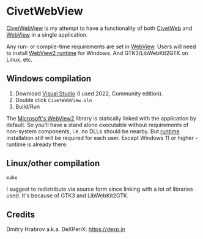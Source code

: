 # CivetWebView

[CivetWebView](https://github.com/DeXP/CivetWebView) is my attempt to have a functionality of both [CivetWeb](https://github.com/civetweb/civetweb) and [WebView](https://github.com/webview/webview) in a single application.

Any run- or compile-time requirements are set in [WebView](https://github.com/webview/webview). Users will need to install [WebView2 runtime](https://developer.microsoft.com/en-us/microsoft-edge/webview2/) for Windows. And GTK3/LibWebKit2GTK on Linux. etc.


## Windows compilation

1. Download [Visual Studio](https://visualstudio.microsoft.com/) (I used 2022, Community edition). 
2. Double click `CivetWebView.sln`
3. Build/Run

The [Microsoft's WebView2](https://www.nuget.org/packages/Microsoft.Web.WebView2) library is statically linked with the application by default. So you'll have a stand alone executable without requirements of non-system components, i.e. no DLLs should be nearby. But [runtime](https://developer.microsoft.com/en-us/microsoft-edge/webview2/) installation still will be required for each user. Except Windows 11 or higher - runtime is already there.

## Linux/other compilation

`make`

I suggest to redistribute via source form since linking with a lot of libraries used. It's because of GTK3 and LibWebKit2GTK.


## Credits

Dmitry Hrabrov a.k.a. DeXPeriX: https://dexp.in